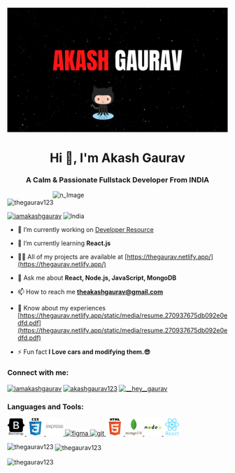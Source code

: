 ![logo](https://github.com/TheGaurav123/TheGaurav123/blob/main/pngbg.gif)
<h1 align="center">Hi 👋, I'm Akash Gaurav</h1>
<h3 align="center">A Calm & Passionate Fullstack Developer From INDIA </h3> 

<img src='https://camo.githubusercontent.com/cae12fddd9d6982901d82580bdf321d81fb299141098ca1c2d4891870827bf17/68747470733a2f2f6d69726f2e6d656469756d2e636f6d2f6d61782f313336302f302a37513379765349765f7430696f4a2d5a2e676966' width='400' align='right' alt='n_Image' />

<p align="left"> <img src="https://komarev.com/ghpvc/?username=thegaurav123&label=Profile%20views&color=0e75b6&style=flat" alt="thegaurav123" /> </p>

<p align="left"> <a href="https://twitter.com/iamakashgaurav" target="blank"><img src="https://img.shields.io/twitter/follow/iamakashgaurav?logo=twitter&style=for-the-badge" alt="iamakashgaurav" /></a> <img src='https://thumbs.gfycat.com/EssentialImpassionedHousefly-size_restricted.gif' alt='India' width='100' /> </p>

- 🔭 I’m currently working on [Developer Resource](https://developerresource.netlify.app/)

- 🌱 I’m currently learning **React.js**

- 👨‍💻 All of my projects are available at [https://thegaurav.netlify.app/](https://thegaurav.netlify.app/)

- 💬 Ask me about **React, Node.js, JavaScript, MongoDB**

- 📫 How to reach me **theakashgaurav@gmail.com**

- 📄 Know about my experiences [https://thegaurav.netlify.app/static/media/resume.270937675db092e0edfd.pdf](https://thegaurav.netlify.app/static/media/resume.270937675db092e0edfd.pdf)

- ⚡ Fun fact **I Love cars and modifying them.😎**

<h3 align="left">Connect with me:</h3>
<p align="left">
<a href="https://twitter.com/iamakashgaurav" target="blank"><img align="center" src="https://raw.githubusercontent.com/rahuldkjain/github-profile-readme-generator/master/src/images/icons/Social/twitter.svg" alt="iamakashgaurav" height="30" width="40" /></a>
<a href="https://linkedin.com/in/akashgaurav123" target="blank"><img align="center" src="https://raw.githubusercontent.com/rahuldkjain/github-profile-readme-generator/master/src/images/icons/Social/linked-in-alt.svg" alt="akashgaurav123" height="30" width="40" /></a>
<a href="https://instagram.com/__hey__gaurav" target="blank"><img align="center" src="https://raw.githubusercontent.com/rahuldkjain/github-profile-readme-generator/master/src/images/icons/Social/instagram.svg" alt="__hey__gaurav" height="30" width="40" /></a>
</p>

<h3 align="left">Languages and Tools:</h3>
<p align="left"> <a href="https://getbootstrap.com" target="_blank" rel="noreferrer"> <img src="https://raw.githubusercontent.com/devicons/devicon/master/icons/bootstrap/bootstrap-plain-wordmark.svg" alt="bootstrap" width="40" height="40"/> </a> <a href="https://www.w3schools.com/css/" target="_blank" rel="noreferrer"> <img src="https://raw.githubusercontent.com/devicons/devicon/master/icons/css3/css3-original-wordmark.svg" alt="css3" width="40" height="40"/> </a> <a href="https://expressjs.com" target="_blank" rel="noreferrer"> <img src="https://raw.githubusercontent.com/devicons/devicon/master/icons/express/express-original-wordmark.svg" alt="express" width="40" height="40"/> </a> <a href="https://www.figma.com/" target="_blank" rel="noreferrer"> <img src="https://www.vectorlogo.zone/logos/figma/figma-icon.svg" alt="figma" width="40" height="40"/> </a> <a href="https://git-scm.com/" target="_blank" rel="noreferrer"> <img src="https://www.vectorlogo.zone/logos/git-scm/git-scm-icon.svg" alt="git" width="40" height="40"/> </a> <a href="https://www.w3.org/html/" target="_blank" rel="noreferrer"> <img src="https://raw.githubusercontent.com/devicons/devicon/master/icons/html5/html5-original-wordmark.svg" alt="html5" width="40" height="40"/> </a> <a href="https://www.mongodb.com/" target="_blank" rel="noreferrer"> <img src="https://raw.githubusercontent.com/devicons/devicon/master/icons/mongodb/mongodb-original-wordmark.svg" alt="mongodb" width="40" height="40"/> </a> <a href="https://nodejs.org" target="_blank" rel="noreferrer"> <img src="https://raw.githubusercontent.com/devicons/devicon/master/icons/nodejs/nodejs-original-wordmark.svg" alt="nodejs" width="40" height="40"/> </a> <a href="https://reactjs.org/" target="_blank" rel="noreferrer"> <img src="https://raw.githubusercontent.com/devicons/devicon/master/icons/react/react-original-wordmark.svg" alt="react" width="40" height="40"/> </a> </p>

<p><img align="left" src="https://github-readme-stats.vercel.app/api/top-langs?username=thegaurav123&show_icons=true&locale=en&layout=compact" alt="thegaurav123" /></p>

<p>&nbsp;<img align="center" src="https://github-readme-stats.vercel.app/api?username=thegaurav123&show_icons=true&locale=en" alt="thegaurav123" /></p>

<p><img align="center" src="https://github-readme-streak-stats.herokuapp.com/?user=thegaurav123&" alt="thegaurav123" /></p>
